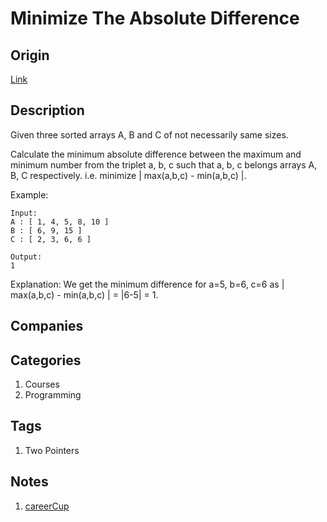 # Minimize The Absolute Difference

## Origin

[Link](https://www.interviewbit.com/problems/minimize-the-absolute-difference/)

## Description

Given three sorted arrays A, B and C of not necessarily same sizes.

Calculate the minimum absolute difference between the maximum and minimum number from the triplet a, b, c such that a, b, c belongs arrays A, B, C respectively.
i.e. minimize | max(a,b,c) - min(a,b,c) |.

Example:

```text
Input:
A : [ 1, 4, 5, 8, 10 ]
B : [ 6, 9, 15 ]
C : [ 2, 3, 6, 6 ]

Output:
1
```

Explanation: We get the minimum difference for a=5, b=6, c=6 as | max(a,b,c) - min(a,b,c) | = |6-5| = 1.

## Companies

## Categories

1. Courses
1. Programming

## Tags

1. Two Pointers

## Notes

1. [careerCup](https://www.careercup.com/question?id=14805690)